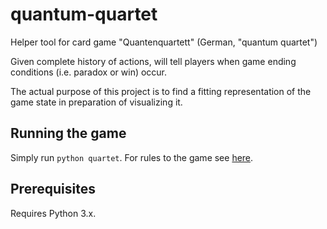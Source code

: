 # quantum-quartet

Helper tool for card game "Quantenquartett" (German, "quantum quartet")

Given complete history of actions, will tell players when game ending conditions (i.e. paradox or win) occur.

The actual purpose of this project is to find a fitting representation of the game state in preparation of visualizing it.

## Running the game
Simply run `python quartet`. For rules to the game see [here](rules.txt).

## Prerequisites
Requires Python 3.x.
